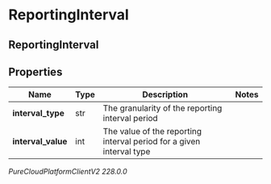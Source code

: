 # ReportingInterval

## ReportingInterval

## Properties

|Name | Type | Description | Notes|
|------------ | ------------- | ------------- | -------------|
| **interval_type** | str | The granularity of the reporting interval period | |
| **interval_value** | int | The value of the reporting interval period for a given interval type | |



_PureCloudPlatformClientV2 228.0.0_
